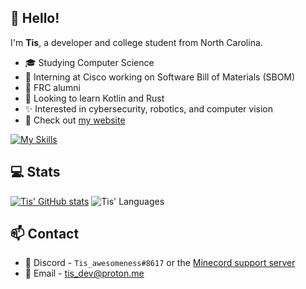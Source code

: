## :wave: Hello!

I'm **Tis**, a developer and college student from North Carolina.

- :mortar_board: Studying Computer Science
- :telescope: Interning at Cisco working on Software Bill of Materials (SBOM)
- :robot: FRC alumni
- :seedling: Looking to learn Kotlin and Rust
- :sparkles: Interested in cybersecurity, robotics, and computer vision
- :night_with_stars: Check out [my website](https://tis.codes)

[![My Skills](https://skillicons.dev/icons?i=java,py,html,css,js,c,cpp,regex,sqlite,mysql,gradle,git,github,idea,neovim,vscode,flask,latex,linux,raspberrypi,bash,nginx,aws,cloudflare,discord,bots&perline=13)](https://skillicons.dev)

## :computer: Stats

[![Tis' GitHub stats](https://github-readme-stats.vercel.app/api?username=Tisawesomeness&show_icons=true&layout=compact&theme=vue-dark&count_private=true)](https://github.com/anuraghazra/github-readme-stats)
![Tis' Languages](https://github-readme-stats.vercel.app/api/top-langs/?username=Tisawesomeness&show_icons=true&layout=compact&theme=vue-dark&count_private=true)

## :mailbox: Contact

- :speech_balloon: Discord - `Tis_awesomeness#8617` or the [Minecord support server](https://minecord.github.io/invite)
- :incoming_envelope: Email - [tis_dev@proton.me](mailto:tis_dev@proton.me)

